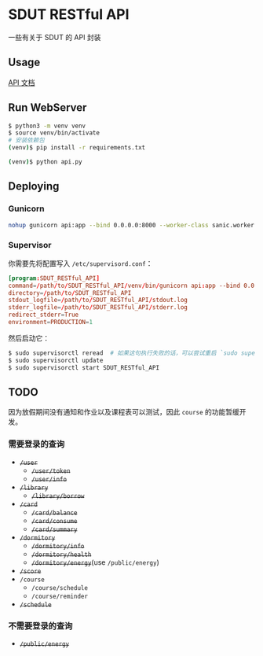 # SDUT RESTful API

一些有关于 SDUT 的 API 封装

## Usage

[API 文档](docs/api.md)

## Run WebServer

```bash
$ python3 -m venv venv
$ source venv/bin/activate
# 安装依赖包
(venv)$ pip install -r requirements.txt

(venv)$ python api.py
```

## Deploying

### Gunicorn

```bash
nohup gunicorn api:app --bind 0.0.0.0:8000 --worker-class sanic.worker.GunicornWorker --max-requests 1000 &
```

### Supervisor

你需要先将配置写入 `/etc/supervisord.conf`：

```conf
[program:SDUT_RESTful_API]
command=/path/to/SDUT_RESTful_API/venv/bin/gunicorn api:app --bind 0.0.0.0:8000 --worker-class sanic.worker.GunicornWorker --max-requests 1000
directory=/path/to/SDUT_RESTful_API
stdout_logfile=/path/to/SDUT_RESTful_API/stdout.log
stderr_logfile=/path/to/SDUT_RESTful_API/stderr.log
redirect_stderr=True
environment=PRODUCTION=1
```

然后启动它：

```bash
$ sudo supervisorctl reread  # 如果这句执行失败的话，可以尝试重启 `sudo supervisord`
$ sudo supervisorctl update
$ sudo supervisorctl start SDUT_RESTful_API
```

## TODO

因为放假期间没有通知和作业以及课程表可以测试，因此 `course` 的功能暂缓开发。

### 需要登录的查询

- <del>`/user`</del>
  - <del>`/user/token`</del>
  - <del>`/user/info`</del>
- <del>`/library`</del>
  - <del>`/library/borrow`</del>
- <del>`/card`</del>
  - <del>`/card/balance`</del>
  - <del>`/card/consume`</del>
  - <del>`/card/summary`</del>
- <del>`/dormitory`</del>
  - <del>`/dormitory/info`</del>
  - <del>`/dormitory/health`</del>
  - <del>`/dormitory/energy`</del>(use `/public/energy`)
- <del>`/score`</del>
- `/course`
  - `/course/schedule`
  - `/course/reminder`
- <del>`/schedule`</del>

### 不需要登录的查询

- <del>`/public/energy`</del>
